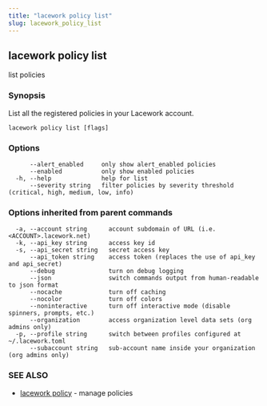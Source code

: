 ```yaml
---
title: "lacework policy list"
slug: lacework_policy_list
---
```


## lacework policy list

list policies

### Synopsis

List all the registered policies in your Lacework account.

```
lacework policy list [flags]
```

### Options

```
      --alert_enabled     only show alert_enabled policies
      --enabled           only show enabled policies
  -h, --help              help for list
      --severity string   filter policies by severity threshold (critical, high, medium, low, info)
```

### Options inherited from parent commands

```
  -a, --account string      account subdomain of URL (i.e. <ACCOUNT>.lacework.net)
  -k, --api_key string      access key id
  -s, --api_secret string   secret access key
      --api_token string    access token (replaces the use of api_key and api_secret)
      --debug               turn on debug logging
      --json                switch commands output from human-readable to json format
      --nocache             turn off caching
      --nocolor             turn off colors
      --noninteractive      turn off interactive mode (disable spinners, prompts, etc.)
      --organization        access organization level data sets (org admins only)
  -p, --profile string      switch between profiles configured at ~/.lacework.toml
      --subaccount string   sub-account name inside your organization (org admins only)
```

### SEE ALSO

* [lacework policy](/cli/commands/lacework_policy/)	 - manage policies

